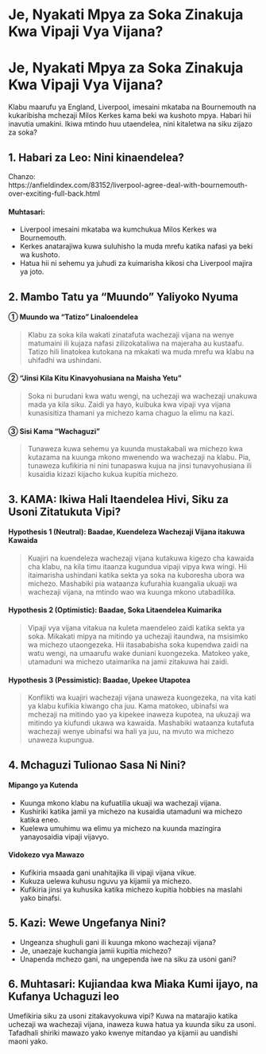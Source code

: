 # Je, Nyakati Mpya za Soka Zinakuja Kwa Vipaji Vya Vijana?

<h1>Je, Nyakati Mpya za Soka Zinakuja Kwa Vipaji Vya Vijana?</h1>
<p>Klabu maarufu ya England, Liverpool, imesaini mkataba na Bournemouth na kukaribisha mchezaji Milos Kerkes kama beki wa kushoto mpya. Habari hii inavutia umakini. Ikiwa mtindo huu utaendelea, nini kitaletwa na siku zijazo za soka?</p>
<h2>1. Habari za Leo: Nini kinaendelea?</h2>
<p>Chanzo:<br />
https://anfieldindex.com/83152/liverpool-agree-deal-with-bournemouth-over-exciting-full-back.html</p>
<h4>Muhtasari:</h4>
<ul>
<li>Liverpool imesaini mkataba wa kumchukua Milos Kerkes wa Bournemouth.</li>
<li>Kerkes anatarajiwa kuwa suluhisho la muda mrefu katika nafasi ya beki wa kushoto.</li>
<li>Hatua hii ni sehemu ya juhudi za kuimarisha kikosi cha Liverpool majira ya joto.</li>
</ul>
<h2>2. Mambo Tatu ya “Muundo” Yaliyoko Nyuma</h2>
<h4>① Muundo wa “Tatizo” Linaloendelea</h4>
<blockquote>
<p>Klabu za soka kila wakati zinatafuta wachezaji vijana na wenye matumaini ili kujaza nafasi zilizokataliwa na majeraha au kustaafu. Tatizo hili linatokea kutokana na mkakati wa muda mrefu wa klabu na uhifadhi wa ushindani.</p>
</blockquote>
<h4>② “Jinsi Kila Kitu Kinavyohusiana na Maisha Yetu”</h4>
<blockquote>
<p>Soka ni burudani kwa watu wengi, na uchezaji wa wachezaji unakuwa mada ya kila siku. Zaidi ya hayo, kuibuka kwa vipaji vya vijana kunasisitiza thamani ya michezo kama chaguo la elimu na kazi.</p>
</blockquote>
<h4>③ Sisi Kama “Wachaguzi”</h4>
<blockquote>
<p>Tunaweza kuwa sehemu ya kuunda mustakabali wa michezo kwa kutazama na kuunga mkono mwenendo wa wachezaji na klabu. Pia, tunaweza kufikiria ni nini tunapaswa kujua na jinsi tunavyohusiana ili kusaidia kizazi kijacho kukua kupitia michezo.</p>
</blockquote>
<h2>3. KAMA: Ikiwa Hali Itaendelea Hivi, Siku za Usoni Zitatukuta Vipi?</h2>
<h4>Hypothesis 1 (Neutral): Baadae, Kuendeleza Wachezaji Vijana itakuwa Kawaida</h4>
<blockquote>
<p>Kuajiri na kuendeleza wachezaji vijana kutakuwa kigezo cha kawaida cha klabu, na kila timu itaanza kugundua vipaji vipya kwa wingi. Hii itaimarisha ushindani katika sekta ya soka na kuboresha ubora wa michezo. Mashabiki pia wataanza kufurahia kuangalia ukuaji wa wachezaji vijana, na mtindo wao wa kuunga mkono utabadilika.</p>
</blockquote>
<h4>Hypothesis 2 (Optimistic): Baadae, Soka Litaendelea Kuimarika</h4>
<blockquote>
<p>Vipaji vya vijana vitakua na kuleta maendeleo zaidi katika sekta ya soka. Mikakati mipya na mitindo ya uchezaji itaundwa, na msisimko wa michezo utaongezeka. Hii itasababisha soka kupendwa zaidi na watu wengi, na umaarufu wake duniani kuongezeka. Matokeo yake, utamaduni wa michezo utaimarika na jamii zitakuwa hai zaidi.</p>
</blockquote>
<h4>Hypothesis 3 (Pessimistic): Baadae, Upekee Utapotea</h4>
<blockquote>
<p>Konflikti wa kuajiri wachezaji vijana unaweza kuongezeka, na vita kati ya klabu kufikia kiwango cha juu. Kama matokeo, ubinafsi wa mchezaji na mitindo yao ya kipekee inaweza kupotea, na ukuzaji wa mitindo ya kiufundi ukawa wa kawaida. Mashabiki wataanza kutafuta wachezaji wenye ubinafsi wa hali ya juu, na mvuto wa michezo unaweza kupungua.</p>
</blockquote>
<h2>4. Mchaguzi Tulionao Sasa Ni Nini?</h2>
<h4>Mipango ya Kutenda</h4>
<ul>
<li>Kuunga mkono klabu na kufuatilia ukuaji wa wachezaji vijana.</li>
<li>Kushiriki katika jamii ya michezo na kusaidia utamaduni wa michezo katika eneo.</li>
<li>Kuelewa umuhimu wa elimu ya michezo na kuunda mazingira yanayosaidia vipaji vijavyo.</li>
</ul>
<h4>Vidokezo vya Mawazo</h4>
<ul>
<li>Kufikiria msaada gani unahitajika ili vipaji vijana vikue.</li>
<li>Kukuza uelewa kuhusu nguvu ya kijamii ya michezo.</li>
<li>Kufikiria jinsi ya kuhusika katika michezo kupitia hobbies na maslahi yako binafsi.</li>
</ul>
<h2>5. Kazi: Wewe Ungefanya Nini?</h2>
<ul>
<li>Ungeanza shughuli gani ili kuunga mkono wachezaji vijana?</li>
<li>Je, unaezaje kuchangia jamii kupitia michezo?</li>
<li>Unapenda mchezo gani, na ungependa iwe na siku za usoni gani?</li>
</ul>
<h2>6. Muhtasari: Kujiandaa kwa Miaka Kumi ijayo, na Kufanya Uchaguzi leo</h2>
<p>Umefikiria siku za usoni zitakavyokuwa vipi? Kuwa na matarajio katika uchezaji wa wachezaji vijana, inaweza kuwa hatua ya kuunda siku za usoni. Tafadhali shiriki mawazo yako kwenye mitandao ya kijamii au uandishi maoni yako.</p>

